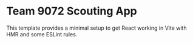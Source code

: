 # Team 9072 Scouting App

This template provides a minimal setup to get React working in Vite with HMR and some ESLint rules.
